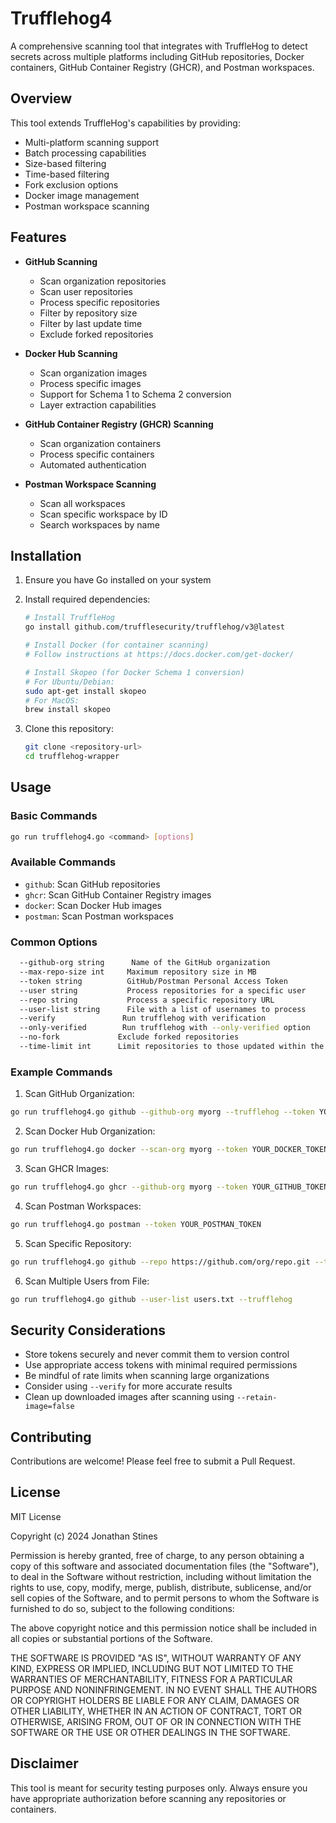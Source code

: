 # Trufflehog4

A comprehensive scanning tool that integrates with TruffleHog to detect secrets across multiple platforms including GitHub repositories, Docker containers, GitHub Container Registry (GHCR), and Postman workspaces.

## Overview

This tool extends TruffleHog's capabilities by providing:

- Multi-platform scanning support
- Batch processing capabilities
- Size-based filtering
- Time-based filtering
- Fork exclusion options
- Docker image management
- Postman workspace scanning

## Features

- **GitHub Scanning**
  - Scan organization repositories
  - Scan user repositories
  - Process specific repositories
  - Filter by repository size
  - Filter by last update time
  - Exclude forked repositories

- **Docker Hub Scanning**
  - Scan organization images
  - Process specific images
  - Support for Schema 1 to Schema 2 conversion
  - Layer extraction capabilities

- **GitHub Container Registry (GHCR) Scanning**
  - Scan organization containers
  - Process specific containers
  - Automated authentication

- **Postman Workspace Scanning**
  - Scan all workspaces
  - Scan specific workspace by ID
  - Search workspaces by name

## Installation

1. Ensure you have Go installed on your system
2. Install required dependencies:
   ```bash
   # Install TruffleHog
   go install github.com/trufflesecurity/trufflehog/v3@latest

   # Install Docker (for container scanning)
   # Follow instructions at https://docs.docker.com/get-docker/

   # Install Skopeo (for Docker Schema 1 conversion)
   # For Ubuntu/Debian:
   sudo apt-get install skopeo
   # For MacOS:
   brew install skopeo
   ```

3. Clone this repository:
   ```bash
   git clone <repository-url>
   cd trufflehog-wrapper
   ```

## Usage

### Basic Commands

```bash
go run trufflehog4.go <command> [options]
```

### Available Commands

- `github`: Scan GitHub repositories
- `ghcr`: Scan GitHub Container Registry images
- `docker`: Scan Docker Hub images
- `postman`: Scan Postman workspaces

### Common Options

```bash
  --github-org string      Name of the GitHub organization
  --max-repo-size int     Maximum repository size in MB
  --token string          GitHub/Postman Personal Access Token
  --user string           Process repositories for a specific user
  --repo string           Process a specific repository URL
  --user-list string      File with a list of usernames to process
  --verify               Run trufflehog with verification
  --only-verified        Run trufflehog with --only-verified option
  --no-fork             Exclude forked repositories
  --time-limit int      Limit repositories to those updated within the last N years
```

### Example Commands

1. Scan GitHub Organization:
```bash
go run trufflehog4.go github --github-org myorg --trufflehog --token YOUR_GITHUB_TOKEN
```

2. Scan Docker Hub Organization:
```bash
go run trufflehog4.go docker --scan-org myorg --token YOUR_DOCKER_TOKEN
```

3. Scan GHCR Images:
```bash
go run trufflehog4.go ghcr --github-org myorg --token YOUR_GITHUB_TOKEN
```

4. Scan Postman Workspaces:
```bash
go run trufflehog4.go postman --token YOUR_POSTMAN_TOKEN
```

5. Scan Specific Repository:
```bash
go run trufflehog4.go github --repo https://github.com/org/repo.git --trufflehog
```

6. Scan Multiple Users from File:
```bash
go run trufflehog4.go github --user-list users.txt --trufflehog
```

## Security Considerations

- Store tokens securely and never commit them to version control
- Use appropriate access tokens with minimal required permissions
- Be mindful of rate limits when scanning large organizations
- Consider using `--verify` for more accurate results
- Clean up downloaded images after scanning using `--retain-image=false`

## Contributing

Contributions are welcome! Please feel free to submit a Pull Request.

## License

MIT License

Copyright (c) 2024 Jonathan Stines

Permission is hereby granted, free of charge, to any person obtaining a copy
of this software and associated documentation files (the "Software"), to deal
in the Software without restriction, including without limitation the rights
to use, copy, modify, merge, publish, distribute, sublicense, and/or sell
copies of the Software, and to permit persons to whom the Software is
furnished to do so, subject to the following conditions:

The above copyright notice and this permission notice shall be included in all
copies or substantial portions of the Software.

THE SOFTWARE IS PROVIDED "AS IS", WITHOUT WARRANTY OF ANY KIND, EXPRESS OR
IMPLIED, INCLUDING BUT NOT LIMITED TO THE WARRANTIES OF MERCHANTABILITY,
FITNESS FOR A PARTICULAR PURPOSE AND NONINFRINGEMENT. IN NO EVENT SHALL THE
AUTHORS OR COPYRIGHT HOLDERS BE LIABLE FOR ANY CLAIM, DAMAGES OR OTHER
LIABILITY, WHETHER IN AN ACTION OF CONTRACT, TORT OR OTHERWISE, ARISING FROM,
OUT OF OR IN CONNECTION WITH THE SOFTWARE OR THE USE OR OTHER DEALINGS IN THE
SOFTWARE.

## Disclaimer

This tool is meant for security testing purposes only. Always ensure you have appropriate authorization before scanning any repositories or containers.
